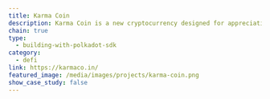```yaml
---
title: Karma Coin
description: Karma Coin is a new cryptocurrency designed for appreciation, tipping and communities.
chain: true
type:
  - building-with-polkadot-sdk
category:
  - defi
link: https://karmaco.in/
featured_image: /media/images/projects/karma-coin.png
show_case_study: false
---
```

